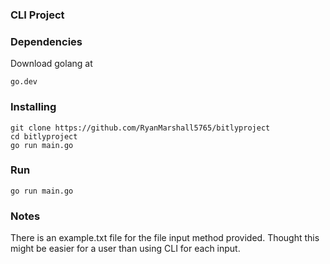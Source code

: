 ### CLI Project

### Dependencies
Download golang at 
```
go.dev
```

### Installing
```
git clone https://github.com/RyanMarshall5765/bitlyproject
cd bitlyproject
go run main.go
```

### Run
```
go run main.go
```


### Notes

There is an example.txt file for the file input method provided. 
Thought this might be easier for a user than using CLI for each input.
